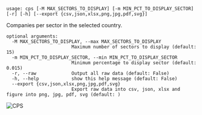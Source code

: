 ```
usage: cps [-M MAX_SECTORS_TO_DISPLAY] [-m MIN_PCT_TO_DISPLAY_SECTOR] [-r] [-h] [--export {csv,json,xlsx,png,jpg,pdf,svg}]
```

Companies per sector in the selected country.

```
optional arguments:
  -M MAX_SECTORS_TO_DISPLAY, --max MAX_SECTORS_TO_DISPLAY
                        Maximum number of sectors to display (default: 15)
  -m MIN_PCT_TO_DISPLAY_SECTOR, --min MIN_PCT_TO_DISPLAY_SECTOR
                        Minimum percentage to display sector (default: 0.015)
  -r, --raw             Output all raw data (default: False)
  -h, --help            show this help message (default: False)
  --export {csv,json,xlsx,png,jpg,pdf,svg}
                        Export raw data into csv, json, xlsx and figure into png, jpg, pdf, svg (default: )
```
![CPS](https://user-images.githubusercontent.com/46355364/153896194-512699a7-ce52-4cbd-869e-89397bc96dc4.png)

